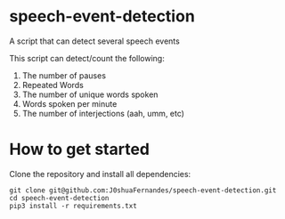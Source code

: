 # speech-event-detection
 A script that can detect several speech events

 This script can detect/count the following:

 1. The number of pauses
 2. Repeated Words
 3. The number of unique words spoken
 4. Words spoken per minute
 5. The number of interjections (aah, umm, etc)

# How to get started
Clone the repository and install all dependencies:

```
git clone git@github.com:J0shuaFernandes/speech-event-detection.git
cd speech-event-detection 
pip3 install -r requirements.txt
```